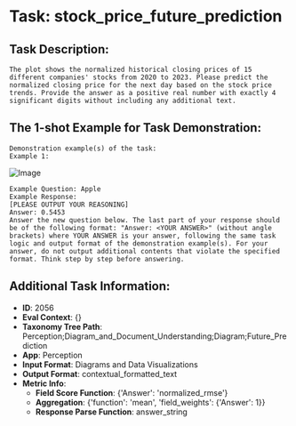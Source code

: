 # Task: stock_price_future_prediction

## Task Description:

```
The plot shows the normalized historical closing prices of 15 different companies' stocks from 2020 to 2023. Please predict the normalized closing price for the next day based on the stock price trends. Provide the answer as a positive real number with exactly 4 significant digits without including any additional text.
```

## The 1-shot Example for Task Demonstration:

```
Demonstration example(s) of the task:
Example 1:
```

![Image](0_AAPL_0.5453.png)

```
Example Question: Apple
Example Response:
[PLEASE OUTPUT YOUR REASONING]
Answer: 0.5453
Answer the new question below. The last part of your response should be of the following format: "Answer: <YOUR ANSWER>" (without angle brackets) where YOUR ANSWER is your answer, following the same task logic and output format of the demonstration example(s). For your answer, do not output additional contents that violate the specified format. Think step by step before answering.
```

## Additional Task Information:

- **ID**: 2056
- **Eval Context**: {}
- **Taxonomy Tree Path**: Perception;Diagram_and_Document_Understanding;Diagram;Future_Prediction
- **App**: Perception
- **Input Format**: Diagrams and Data Visualizations
- **Output Format**: contextual_formatted_text
- **Metric Info**:
  - **Field Score Function**: {'Answer': 'normalized_rmse'}
  - **Aggregation**: {'function': 'mean', 'field_weights': {'Answer': 1}}
  - **Response Parse Function**: answer_string
